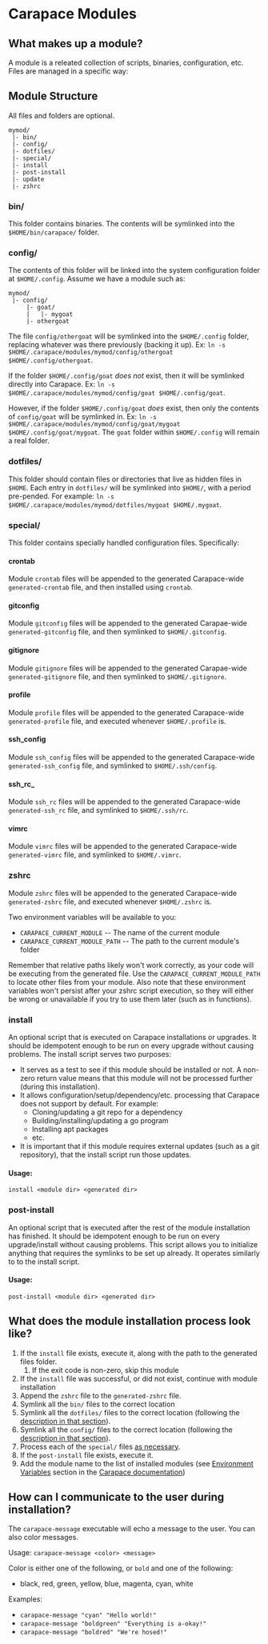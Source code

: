 Carapace Modules
================

What makes up a module?
-----------------------

A module is a releated collection of scripts, binaries, configuration, etc.  Files are managed in a specific way:

Module Structure
----------------

All files and folders are optional.

```
mymod/
 |- bin/
 |- config/
 |- dotfiles/
 |- special/
 |- install
 |- post-install
 |- update
 |- zshrc
```

### bin/

This folder contains binaries.  The contents will be symlinked into the `$HOME/bin/carapace/` folder.

### config/

The contents of this folder will be linked into the system configuration folder at `$HOME/.config`.  Assume we have a module such as:

```
mymod/
 |- config/
     |- goat/
     |   |- mygoat
     |- othergoat
```

The file `config/othergoat` will be symlinked into the `$HOME/.config` folder, replacing whatever was there previously (backing it up).  Ex: `ln -s $HOME/.carapace/modules/mymod/config/othergoat $HOME/.config/othergoat`.

If the folder `$HOME/.config/goat` *does not* exist, then it will be symlinked directly into Carapace.  Ex: `ln -s $HOME/.carapace/modules/mymod/config/goat $HOME/.config/goat`.

However, if the folder `$HOME/.config/goat` *does* exist, then only the contents of `config/goat` will be symlinked in.  Ex: `ln -s $HOME/.carapace/modules/mymod/config/goat/mygoat $HOME/.config/goat/mygoat`.  The `goat` folder within `$HOME/.config` will remain a real folder.

### dotfiles/

This folder should contain files or directories that live as hidden files in `$HOME`.  Each entry in `dotfiles/` will be symlinked into `$HOME/`, with a period pre-pended.  For example: `ln -s $HOME/.carapace/modules/mymod/dotfiles/mygoat $HOME/.mygoat`.

### special/

This folder contains specially handled configuration files.  Specifically:

#### crontab

Module `crontab` files will be appended to the generated Carapace-wide `generated-crontab` file, and then installed using `crontab`.

#### gitconfig

Module `gitconfig` files will be appended to the generated Carapae-wide `generated-gitconfig` file, and then symlinked to `$HOME/.gitconfig`.

#### gitignore

Module `gitignore` files will be appended to the generated Carapae-wide `generated-gitignore` file, and then symlinked to `$HOME/.gitignore`.

#### profile

Module `profile` files will be appended to the generated Carapace-wide `generated-profile` file, and executed whenever `$HOME/.profile` is.

#### ssh_config

Module `ssh_config` files will be appended to the generated Carapace-wide `generated-ssh_config` file, and symlinked to `$HOME/.ssh/config`.

#### ssh_rc_

Module `ssh_rc` files will be appended to the generated Carapace-wide `generated-ssh_rc` file, and symlinked to `$HOME/.ssh/rc`.

#### vimrc

Module `vimrc` files will be appended to the generated Carapace-wide `generated-vimrc` file, and symlinked to `$HOME/.vimrc`.

### zshrc

Module `zshrc` files will be appended to the generated Carapace-wide `generated-zshrc` file, and executed whenever `$HOME/.zshrc` is.

Two environment variables will be available to you:

- `CARAPACE_CURRENT_MODULE` -- The name of the current module
- `CARAPACE_CURRENT_MODULE_PATH` -- The path to the current module's folder

Remember that relative paths likely won't work correctly, as your code will be executing from the generated file.  Use the `CARAPACE_CURRENT_MODULE_PATH` to locate other files from your module.  Also note that these environment variables won't persist after your zshrc script execution, so they will either be wrong or unavailable if you try to use them later (such as in functions).

### install

An optional script that is executed on Carapace installations or upgrades.  It should be idempotent enough to be run on every upgrade without causing problems.  The install script serves two purposes:

- It serves as a test to see if this module should be installed or not.  A non-zero return value means that this module will not be processed further (during this installation).
- It allows configuration/setup/dependency/etc. processing that Carapace does not support by default.  For example:
    - Cloning/updating a git repo for a dependency
    - Building/installing/updating a go program
    - Installing apt packages
    - etc.
- It is important that if this module requires external updates (such as a git repository), that the install script run those updates.

#### Usage:

`install <module dir> <generated dir>`

### post-install

An optional script that is executed after the rest of the module installation has finished.  It should be idempotent enough to be run on every upgrade/install without causing problems.  This script allows you to initialize anything that requires the symlinks to be set up already.  It operates similarly to to the install script.

#### Usage:

`post-install <module dir> <generated dir>`

What does the module installation process look like?
----------------------------------------------------

1. If the `install` file exists, execute it, along with the path to the generated files folder.
    1. If the exit code is non-zero, skip this module
2. If the `install` file was successful, or did not exist, continue with module installation
3. Append the `zshrc` file to the `generated-zshrc` file.
4. Symlink all the `bin/` files to the correct location
5. Symlink all the `dotfiles/` files to the correct location (following the [description in that section](#dotfiles)).
6. Symlink all the `config/` files to the correct location (following the [description in that section](#config)).
7. Process each of the `special/` files [as necessary](#special).
8. If the `post-install` file exists, execute it.
9. Add the module name to the list of installed modules (see [Environment Variables](Carapace.md#Environment-Variables) section in the [Carapace documentation](Carapace.md))

How can I communicate to the user during installation?
------------------------------------------------------

The `carapace-message` executable will echo a message to the user.  You can also color messages.

Usage: `carapace-message <color> <message>`

Color is either one of the following, or `bold` and one of the following:

- black, red, green, yellow, blue, magenta, cyan, white

Examples:

- `carapace-message "cyan" "Hello world!"`
- `carapace-message "boldgreen" "Everything is a-okay!"`
- `carapace-message "boldred" "We're hosed!"`
